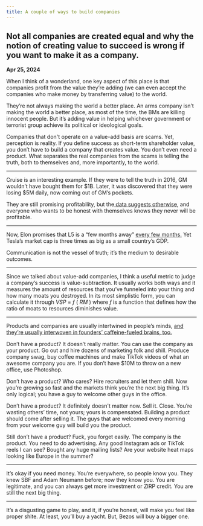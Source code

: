 ```yaml
---
title: A couple of ways to build companies
---
```


## Not all companies are created equal and why the notion of creating value to succeed is wrong if you want to make it as a company.

**Apr 25, 2024**

When I think of a wonderland, one key aspect of this place is that companies profit from the value they’re adding (we can even accept the companies who make money by transferring value) to the world. 

They’re not always making the world a better place. An arms company isn’t making the world a better place, as most of the time, the BMs are killing innocent people. But it’s adding value in helping whichever government or terrorist group achieve its political or ideological goals.

Companies that don't operate on a value-add basis are scams. Yet, perception is reality. If you define success as short-term shareholder value, you don’t have to build a company that creates value. You don’t even need a product. What separates the real companies from the scams is telling the truth, both to themselves and, more importantly, to the world.

* * *

Cruise is an interesting example. If they were to tell the truth in 2016, GM wouldn’t have bought them for $1B. Later, it was discovered that they were losing $5M daily, now coming out of GM’s pockets. 

They are still promising profitability, but the[ data suggests otherwise](https://www.cnbc.com/2023/12/15/cruise-looks-like-gm-latest-failed-bet-on-trendy-venture.html), and everyone who wants to be honest with themselves knows they never will be profitable.

* * *

Now, Elon promises that L5 is a “few months away” [every few months.](https://www.google.com/search?q=every+time+elon+musk+promised+level+5&rlz=1C5CHFA_enGR1086GR1086&oq=every+time+elon+musk+promised+level+5&gs_lcrp=EgZjaHJvbWUyBggAEEUYOdIBCDcyNjlqMGo0qAIAsAIA&sourceid=chrome&ie=UTF-8) Yet Tesla’s market cap is three times as big as a small country’s GDP. 

Communication is not the vessel of truth; it’s the medium to desirable outcomes.

* * *

Since we talked about value-add companies, I think a useful metric to judge a company’s success is value-subtraction. It usually works both ways and it measures the amount of resources that you’ve funneled into your thing and how many moats you destroyed. In its most simplistic form, you can calculate it through _VSP_ = _f_ ( _RM_ ​) where _f_ is a function that defines how the ratio of moats to resources diminishes value. 

* * *

Products and companies are usually intertwined in people’s minds, [and they’re usually interwoven in founders’ caffeine-fueled brains, too. ](https://www.youtube.com/watch?v=9kH6qa2LFO4)

Don’t have a product? It doesn’t really matter. You can use the company as your product. Go out and hire dozens of marketing folk and shill. Produce company swag, buy coffee machines and make TikTok videos of what an awesome company you are. If you don’t have $10M to throw on a new office, use Photoshop.

Don’t have a product? Who cares? Hire recruiters and let them shill. Now you’re growing so fast and the markets think you’re the next big thing. It’s only logical; you have a guy to welcome other guys in the office. 

Don’t have a product? It definitely doesn't matter now. Sell it. Close. You’re wasting others’ time, not yours; yours is compensated. Building a product should come after selling it. The guys that are welcomed every morning from your welcome guy will build you the product.

Still don’t have a product? Fuck, you forget easily. The company is the product. You need to do advertising. Any good Instagram ads or TikTok reels I can see? Bought any huge mailing lists? Are your website heat maps looking like Europe in the summer?

* * *

It’s okay if you need money. You’re everywhere, so people know you. They knew SBF and Adam Neumann before; now they know you. You are legitimate, and you can always get more investment or ZIRP credit. You are still the next big thing. 

* * *

It’s a disgusting game to play, and it, if you’re honest, will make you feel like proper shite. At least, you’ll buy a yacht. But, Bezos will buy a bigger one.
